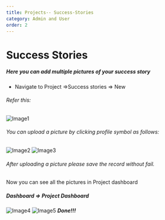 ```yaml
---
title: Projects-- Success-Stories
category: Admin and User
order: 2
---
```


# Success Stories
##### Here you can add multiple pictures of your success story

* Navigate to Project =>Success stories => New
###### Refer this:
![Image1](..\..\images\success1.png)
###### You can upload a picture by clicking profile symbol as follows:
![Image2](..\..\images\success2.png)
![Image3](..\..\images\success3.png)
###### After uploading a picture please save the record without fail.
Now you can see all the pictures in Project dashboard 
##### Dashboard => Project Dashboard 
![Image4](..\..\images\success4.png)
![Image5](..\..\images\success5.png)
**_Done!!!_** 

